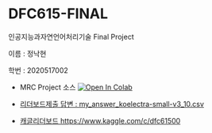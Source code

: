 # DFC615-FINAL
인공지능과자연언어처리기술 Final Project 

이름 : 정낙현

학번 : 2020517002


  * MRC Project 소스 <a href="https://github.com/nhjung74/DFC615-FINAL/blob/main/NLP_MRC_JNH_2020517002_FINAL_PROJECT_v1.ipynb">
    <img src="https://colab.research.google.com/assets/colab-badge.svg" alt="Open In Colab"/>

 * 리더보드제출 답변 : my_answer_koelectra-small-v3_10.csv <a href="https://github.com/nhjung74/DFC615-FINAL/blob/main/my_answer_koelectra-small-v3_10.csv">
 * 캐글리더보드 https://www.kaggle.com/c/dfc61500
